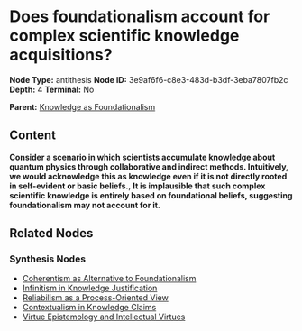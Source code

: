 # Does foundationalism account for complex scientific knowledge acquisitions?

**Node Type:** antithesis
**Node ID:** 3e9af6f6-c8e3-483d-b3df-3eba7807fb2c
**Depth:** 4
**Terminal:** No

**Parent:** [Knowledge as Foundationalism](knowledge-as-foundationalism-synthesis-7bf1dc31-e320-4e48-8e4a-f96b840f07ba.md)

## Content

**Consider a scenario in which scientists accumulate knowledge about quantum physics through collaborative and indirect methods. Intuitively, we would acknowledge this as knowledge even if it is not directly rooted in self-evident or basic beliefs.**, **It is implausible that such complex scientific knowledge is entirely based on foundational beliefs, suggesting foundationalism may not account for it.**

## Related Nodes

### Synthesis Nodes

- [Coherentism as Alternative to Foundationalism](coherentism-as-alternative-to-foundationalism-synthesis-9bdb28ae-8482-484c-8073-dc2484ad00a9.md)
- [Infinitism in Knowledge Justification](infinitism-in-knowledge-justification-synthesis-33f19992-d474-4694-ad07-6ebd283a482e.md)
- [Reliabilism as a Process-Oriented View](reliabilism-as-a-process-oriented-view-synthesis-fa4783f9-ba5a-4099-baa0-fa084044d58c.md)
- [Contextualism in Knowledge Claims](contextualism-in-knowledge-claims-synthesis-d0c8932d-e2ae-4b8c-b071-b00a5ded8ace.md)
- [Virtue Epistemology and Intellectual Virtues](virtue-epistemology-and-intellectual-virtues-synthesis-a7626813-8555-42dd-b69a-032bff4eb4c8.md)

